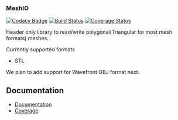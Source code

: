 ### MeshIO
[![Codacy Badge](https://api.codacy.com/project/badge/Grade/68d10e1368794e8c8acb353d9041b372)](https://www.codacy.com/app/pradeep_3/MeshIO?utm_source=github.com&utm_medium=referral&utm_content=9prady9/MeshIO&utm_campaign=badger)
[![Build Status](https://travis-ci.com/9prady9/MeshIO.svg?branch=master)](https://travis-ci.com/9prady9/MeshIO)
[![Coverage Status](https://coveralls.io/repos/9prady9/MeshIO/badge.svg)](https://coveralls.io/r/9prady9/MeshIO)

Header only library to read/write polygonal(Triangular for most mesh formats) meshes.

Currently supported formats
* STL

We plan to add support for Wavefront OBJ format next.

## Documentation

* [Documentation]
* [Coverage]

[Documentation]: https://9prady9.github.io/MeshIO/
[Coverage]: https://9prady9.github.io/MeshIO/coverage
